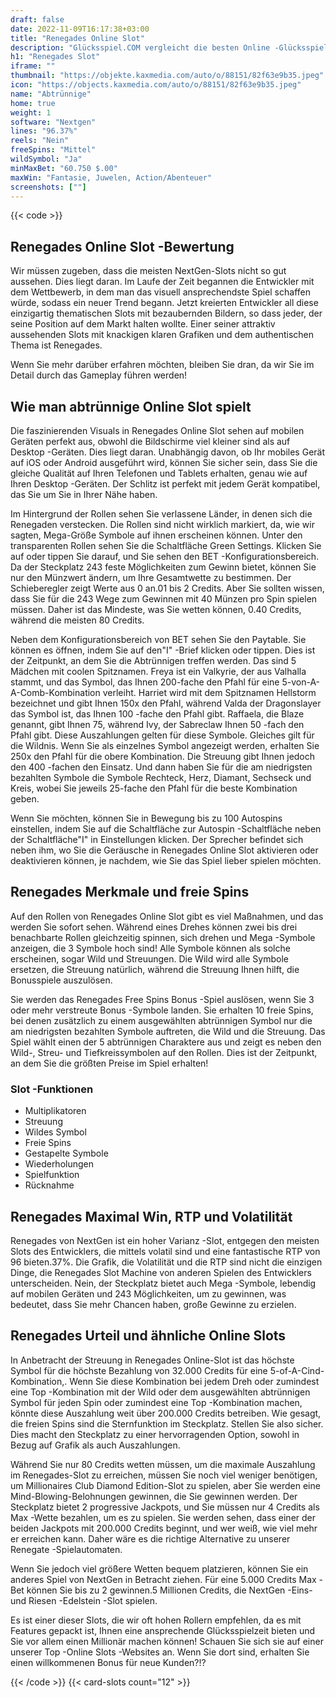 ```yaml
---
draft: false
date: 2022-11-09T16:17:38+03:00
title: "Renegades Online Slot"
description: "Glücksspiel.COM vergleicht die besten Online -Glücksspiel -Sites und -spiele der Kanada.  Unabhängige Produktbewertungen und exklusive Anmeldeangebote. Jetzt spielen!"
h1: "Renegades Slot"
iframe: ""
thumbnail: "https://objekte.kaxmedia.com/auto/o/88151/82f63e9b35.jpeg"
icon: "https://objects.kaxmedia.com/auto/o/88151/82f63e9b35.jpeg"
name: "Abtrünnige"
home: true
weight: 1
software: "Nextgen"
lines: "96.37%"
reels: "Nein"
freeSpins: "Mittel"
wildSymbol: "Ja"
minMaxBet: "60.750 $.00"
maxWin: "Fantasie, Juwelen, Action/Abenteuer"
screenshots: [""]
---
```


{{< code >}}<h2>Renegades Online Slot -Bewertung</h2><p>Wir müssen zugeben, dass die meisten NextGen-Slots nicht so gut aussehen. Dies liegt daran. Im Laufe der Zeit begannen die Entwickler mit dem Wettbewerb, in dem man das visuell ansprechendste Spiel schaffen würde, sodass ein neuer Trend begann. Jetzt kreierten Entwickler all diese einzigartig thematischen Slots mit bezaubernden Bildern, so dass jeder, der seine Position auf dem Markt halten wollte. Einer seiner attraktiv aussehenden Slots mit knackigen klaren Grafiken und dem authentischen Thema ist Renegades.</p><p>Wenn Sie mehr darüber erfahren möchten, bleiben Sie dran, da wir Sie im Detail durch das Gameplay führen werden!</p><h2>Wie man abtrünnige Online Slot spielt</h2><p>Die faszinierenden Visuals in Renegades Online Slot sehen auf mobilen Geräten perfekt aus, obwohl die Bildschirme viel kleiner sind als auf Desktop -Geräten. Dies liegt daran. Unabhängig davon, ob Ihr mobiles Gerät auf iOS oder Android ausgeführt wird, können Sie sicher sein, dass Sie die gleiche Qualität auf Ihren Telefonen und Tablets erhalten, genau wie auf Ihren Desktop -Geräten. Der Schlitz ist perfekt mit jedem Gerät kompatibel, das Sie um Sie in Ihrer Nähe haben.</p><p>Im Hintergrund der Rollen sehen Sie verlassene Länder, in denen sich die Renegaden verstecken. Die Rollen sind nicht wirklich markiert, da, wie wir sagten, Mega-Größe Symbole auf ihnen erscheinen können. Unter den transparenten Rollen sehen Sie die Schaltfläche Green Settings. Klicken Sie auf oder tippen Sie darauf, und Sie sehen den BET -Konfigurationsbereich. Da der Steckplatz 243 feste Möglichkeiten zum Gewinn bietet, können Sie nur den Münzwert ändern, um Ihre Gesamtwette zu bestimmen. Der Schieberegler zeigt Werte aus 0 an.01 bis 2 Credits. Aber Sie sollten wissen, dass Sie für die 243 Wege zum Gewinnen mit 40 Münzen pro Spin spielen müssen. Daher ist das Mindeste, was Sie wetten können, 0.40 Credits, während die meisten 80 Credits.</p><p>Neben dem Konfigurationsbereich von BET sehen Sie den Paytable. Sie können es öffnen, indem Sie auf den"I" -Brief klicken oder tippen. Dies ist der Zeitpunkt, an dem Sie die Abtrünnigen treffen werden. Das sind 5 Mädchen mit coolen Spitznamen. Freya ist ein Valkyrie, der aus Valhalla stammt, und das Symbol, das Ihnen 200-fache den Pfahl für eine 5-von-A-A-Comb-Kombination verleiht. Harriet wird mit dem Spitznamen Hellstorm bezeichnet und gibt Ihnen 150x den Pfahl, während Valda der Dragonslayer das Symbol ist, das Ihnen 100 -fache den Pfahl gibt. Raffaela, die Blaze genannt, gibt Ihnen 75, während Ivy, der Sabreclaw Ihnen 50 -fach den Pfahl gibt. Diese Auszahlungen gelten für diese Symbole. Gleiches gilt für die Wildnis. Wenn Sie als einzelnes Symbol angezeigt werden, erhalten Sie 250x den Pfahl für die obere Kombination. Die Streuung gibt Ihnen jedoch den 400 -fachen den Einsatz. Und dann haben Sie für die am niedrigsten bezahlten Symbole die Symbole Rechteck, Herz, Diamant, Sechseck und Kreis, wobei Sie jeweils 25-fache den Pfahl für die beste Kombination geben.</p><p>Wenn Sie möchten, können Sie in Bewegung bis zu 100 Autospins einstellen, indem Sie auf die Schaltfläche zur Autospin -Schaltfläche neben der Schaltfläche"I" in Einstellungen klicken. Der Sprecher befindet sich neben ihm, wo Sie die Geräusche in Renegades Online Slot aktivieren oder deaktivieren können, je nachdem, wie Sie das Spiel lieber spielen möchten.</p><h2>Renegades Merkmale und freie Spins</h2><p>Auf den Rollen von Renegades Online Slot gibt es viel Maßnahmen, und das werden Sie sofort sehen. Während eines Drehes können zwei bis drei benachbarte Rollen gleichzeitig spinnen, sich drehen und Mega -Symbole anzeigen, die 3 Symbole hoch sind! Alle Symbole können als solche erscheinen, sogar Wild und Streuungen. Die Wild wird alle Symbole ersetzen, die Streuung natürlich, während die Streuung Ihnen hilft, die Bonusspiele auszulösen.</p><p>Sie werden das Renegades Free Spins Bonus -Spiel auslösen, wenn Sie 3 oder mehr verstreute Bonus -Symbole landen. Sie erhalten 10 freie Spins, bei denen zusätzlich zu einem ausgewählten abtrünnigen Symbol nur die am niedrigsten bezahlten Symbole auftreten, die Wild und die Streuung. Das Spiel wählt einen der 5 abtrünnigen Charaktere aus und zeigt es neben den Wild-, Streu- und Tiefkreissymbolen auf den Rollen. Dies ist der Zeitpunkt, an dem Sie die größten Preise im Spiel erhalten!</p><h3>
Slot -Funktionen</h3><ul>
<li></span>
Multiplikatoren</li>
<li></span>
Streuung</li>
<li></span>
Wildes Symbol</li>
<li></span>
Freie Spins</li>
<li></span>
Gestapelte Symbole</li>
<li></span>
Wiederholungen</li>
<li></span>
Spielfunktion</li>
<li></span>
Rücknahme</li></ul><h2>Renegades Maximal Win, RTP und Volatilität</h2><p>Renegades von NextGen ist ein hoher Varianz -Slot, entgegen den meisten Slots des Entwicklers, die mittels volatil sind und eine fantastische RTP von 96 bieten.37%. Die Grafik, die Volatilität und die RTP sind nicht die einzigen Dinge, die Renegades Slot Machine von anderen Spielen des Entwicklers unterscheiden. Nein, der Steckplatz bietet auch Mega -Symbole, lebendig auf mobilen Geräten und 243 Möglichkeiten, um zu gewinnen, was bedeutet, dass Sie mehr Chancen haben, große Gewinne zu erzielen.</p><h2>Renegades Urteil und ähnliche Online Slots</h2><p>In Anbetracht der Streuung in Renegades Online-Slot ist das höchste Symbol für die höchste Bezahlung von 32.000 Credits für eine 5-of-A-Cind-Kombination,. Wenn Sie diese Kombination bei jedem Dreh oder zumindest eine Top -Kombination mit der Wild oder dem ausgewählten abtrünnigen Symbol für jeden Spin oder zumindest eine Top -Kombination machen, könnte diese Auszahlung weit über 200.000 Credits betreiben. Wie gesagt, die freien Spins sind die Sternfunktion im Steckplatz. Stellen Sie also sicher. Dies macht den Steckplatz zu einer hervorragenden Option, sowohl in Bezug auf Grafik als auch Auszahlungen.</p><p>Während Sie nur 80 Credits wetten müssen, um die maximale Auszahlung im Renegades-Slot zu erreichen, müssen Sie noch viel weniger benötigen, um Millionaires Club Diamond Edition-Slot zu spielen, aber Sie werden eine Mind-Blowing-Belohnungen gewinnen, die Sie gewinnen werden. Der Steckplatz bietet 2 progressive Jackpots, und Sie müssen nur 4 Credits als Max -Wette bezahlen, um es zu spielen. Sie werden sehen, dass einer der beiden Jackpots mit 200.000 Credits beginnt, und wer weiß, wie viel mehr er erreichen kann. Daher wäre es die richtige Alternative zu unserer Renegate -Spielautomaten.</p><p>Wenn Sie jedoch viel größere Wetten bequem platzieren, können Sie ein anderes Spiel von NextGen in Betracht ziehen. Für eine 5.000 Credits Max -Bet können Sie bis zu 2 gewinnen.5 Millionen Credits, die NextGen -Eins- und Riesen -Edelstein -Slot spielen.</p><p>Es ist einer dieser Slots, die wir oft hohen Rollern empfehlen, da es mit Features gepackt ist, Ihnen eine ansprechende Glücksspielzeit bieten und Sie vor allem einen Millionär machen können! Schauen Sie sich sie auf einer unserer Top -Online Slots -Websites an. Wenn Sie dort sind, erhalten Sie einen willkommenen Bonus für neue Kunden?!?</p>{{< /code >}}
 {{< card-slots count="12" >}}